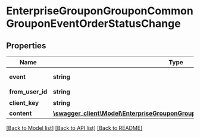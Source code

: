 # EnterpriseGrouponGrouponCommonGrouponEventOrderStatusChange

## Properties
Name | Type | Description | Notes
------------ | ------------- | ------------- | -------------
**event** | **string** | 事件名为order_status_change | [optional] 
**from_user_id** | **string** | 发起用户user_id | [optional] 
**client_key** | **string** | 使用应用的client_key | [optional] 
**content** | [**\swagger_client\Model\EnterpriseGrouponGrouponCommonGrouponEventOrderInfo**](EnterpriseGrouponGrouponCommonGrouponEventOrderInfo.md) |  | [optional] 

[[Back to Model list]](../README.md#documentation-for-models) [[Back to API list]](../README.md#documentation-for-api-endpoints) [[Back to README]](../README.md)

